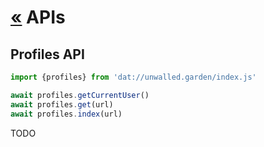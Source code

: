 # [&laquo;](./readme.md) APIs

## Profiles API

```js
import {profiles} from 'dat://unwalled.garden/index.js'

await profiles.getCurrentUser()
await profiles.get(url)
await profiles.index(url)
```

TODO